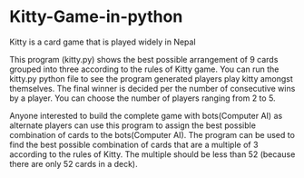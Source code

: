 # Kitty-Game-in-python
Kitty is a card game that is played widely in Nepal


This program (kitty.py) shows the best possible arrangement of 9 cards grouped into three according to the rules of Kitty game.
You can run the kitty.py python file to see the program generated players play kitty amongst themselves. The final winner is decided
per the number of consecutive wins by a player. You can choose the number of players ranging from 2 to 5.

Anyone interested to build the complete game with bots(Computer AI) as alternate players can use this program to assign the best 
possible combination of cards to the bots(Computer AI).
The program can be used to find the best possible combination of cards that are a multiple of 3 according to the rules of Kitty. 
The multiple should be less than 52 (because there are only 52 cards in a deck).

